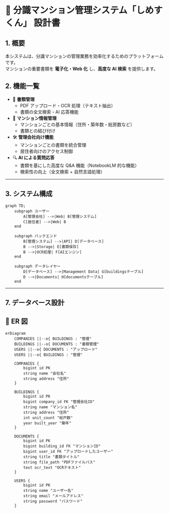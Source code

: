 # 🏢 分識マンション管理システム「しめすくん」 設計書

## **1. 概要**

本システムは、分識マンションの管理業務を効率化するためのプラットフォームです。  
マンションの重要書類を **電子化・Web 化** し、**高度な AI 検索** を提供します。

## **2. 機能一覧**

-   📝 **書類管理**
    -   PDF アップロード・OCR 処理（テキスト抽出）
    -   書類の全文検索・AI 応答機能
-   🏢 **マンション情報管理**
    -   マンションごとの基本情報（住所・築年数・総房数など）
    -   書類との結び付け
-   🛠️ **管理会社向け機能**
    -   マンションごとの書類を統合管理
    -   居住者向けのアクセス制御
-   🔍 **AI による質問応答**
    -   書類を基にした高度な Q&A 機能（NotebookLM 的な機能）
    -   検索性の向上（全文検索 + 自然言語処理）

---

## **3. システム構成**

```mermaid
graph TD;
    subgraph ユーザー
        A[管理会社] -->|Web| B[管理システム]
        C[居住者] -->|Web| B
    end

    subgraph バックエンド
        B[管理システム] -->|API| D[データベース]
        B -->|Storage| E[書類保存]
        B -->|OCR処理| F[AIエンジン]
    end

    subgraph データレイヤー
        D[データベース] -->|Management Data| G[buildingsテーブル]
        D -->|Documents| H[documentsテーブル]
    end
```

---


## **7. データベース設計**

## **📌 ER 図**
```mermaid
erDiagram
    COMPANIES ||--o{ BUILDINGS : "管理"
    BUILDINGS ||--o{ DOCUMENTS : "書類管理"
    USERS ||--o{ DOCUMENTS : "アップロード"
    USERS ||--o{ BUILDINGS : "管理"

    COMPANIES {
        bigint id PK
        string name "会社名"
        string address "住所"
    }

    BUILDINGS {
        bigint id PK
        bigint company_id FK "管理会社ID"
        string name "マンション名"
        string address "住所"
        int unit_count "総戸数"
        year built_year "築年"
    }

    DOCUMENTS {
        bigint id PK
        bigint building_id FK "マンションID"
        bigint user_id FK "アップロードしたユーザー"
        string title "書類タイトル"
        string file_path "PDFファイルパス"
        text ocr_text "OCRテキスト"
    }

    USERS {
        bigint id PK
        string name "ユーザー名"
        string email "メールアドレス"
        string password "パスワード"
    }
```
